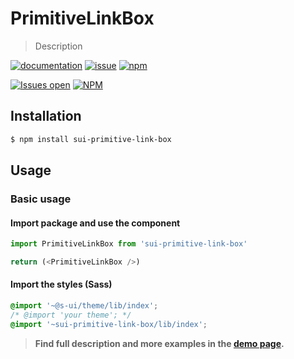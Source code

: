 # PrimitiveLinkBox

> Description

[![documentation](https://img.shields.io/badge/read%20the%20doc-black?logo=readthedocs)](https://sui-components.vercel.app/workbench/primitive/linkBox/)
[![issue](https://img.shields.io/badge/report%20a%20bug-black?logo=openbugbounty&logoColor=red)](https://github.com/SUI-Components/sui-components/issues/new?&projects=4&template=bug-report.yml&assignees=&template=report-a-bug.yml&title=🪲+&labels=bug,component,primitive,linkBox)
[![npm](https://img.shields.io/npm/dt/%40s-ui/react-primitive-link-box?logo=npm&labelColor=black)](https://www.npmjs.com/package/@s-ui/react-primitive-link-box)

[![Issues open](https://img.shields.io/github/issues-search/SUI-Components/sui-components?query=is%3Aopen%20label%3Acomponent%20label%3AlinkBox&logo=openbugbounty&logoColor=red&label=issues%20open&color=red)](https://github.com/SUI-Components/sui-components/issues?q=is%3Aopen+label%3Acomponent+label%3AlinkBox)
[![NPM](https://img.shields.io/npm/l/%40s-ui%2Freact-primitive-link-box)](https://github.com/SUI-Components/sui-components/blob/main/components/primitive/linkBox/LICENSE.md)

## Installation

```sh
$ npm install sui-primitive-link-box
```

## Usage

### Basic usage

#### Import package and use the component

```js
import PrimitiveLinkBox from 'sui-primitive-link-box'

return (<PrimitiveLinkBox />)
```

#### Import the styles (Sass)

```css
@import '~@s-ui/theme/lib/index';
/* @import 'your theme'; */
@import '~sui-primitive-link-box/lib/index';
```


> **Find full description and more examples in the [demo page](#).**